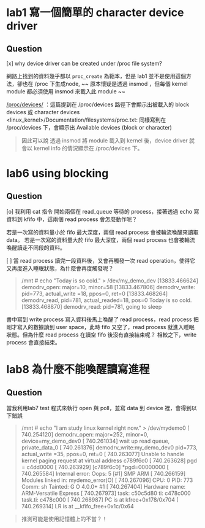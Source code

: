 # lab1 寫一個簡單的 character device driver


## Question 
[x] why device driver can be created under /proc file system?

網路上找到的資料幾乎都以 `proc_create` 為範本，但是 lab1 並不是使用這個方法，卻也在 /proc 下生成node, ~~ 原本懷疑是透過 insmod ，但每個 kernel module 都必須使用 insmod 來載入此 module ~~

[/proc/devices/](https://access.redhat.com/documentation/en-US/Red_Hat_Enterprise_Linux/4/html/Reference_Guide/s2-proc-devices.html) ：這篇提到在 /proc/devices 路徑下會顯示出被載入的 block devices 或 character devices
<linux_kernel>/Documentation/filesystems/proc.txt: 同樣寫到在 /proc/devices 下，會顯示出 Available devices (block or character)

> 因此可以說 透過 insmod 將 module 載入到 kernel 後，device driver 就會以 kernel info 的情況顯示在 /proc/devices 下。


# lab6 using blocking 

## Question
[o] 我利用 cat 指令 開始兩個在 read_queue 等待的 process，接著透過 echo 寫資料到 kfifo 中，這兩個 read process 會怎麼動作呢？

 若是一次寫的資料量小於 fifo 最大深度，兩個 read process 會被輪流喚醒來讀取 data。
 若是一次寫的資料量大於 fifo 最大深度，兩個 read process 也會被輪流喚醒讀走不同段的資料。
 
 [ ] 當 read process 讀完一段資料後，又會再觸發一次 read operation，使得它又再度進入睡眠狀態，為什麼會再度觸發呢？
 
>/mnt # echo "Today is so cold." > /dev/my_demo_dev 
>[13833.466624] demodrv_open: major=10, minor=58
>[13833.467806] demodrv_write: pid=773, actual_write =18, ppos=0, ret=0
>[13833.468264] demodrv_read, pid=781, actual_readed=18, pos=0
>Today is so cold.
>[13833.468870] demodrv_read: pid=781, going to sleep
>
 
 書中寫到 write process 寫入資料後馬上喚醒了 read process，read process 把剛才寫入的數據讀到 user space，此時 fifo 又空了，read process 就進入睡眠狀態。但為什麼 read process 在讀空 fifo 後沒有直接結束呢？ 相較之下，write process 會直接結束。

 
# lab8 為什麼不能喚醒讀寫進程


## Question

當我利用lab7 test 程式來執行 open 與 poll，並寫 data 到 device 裡，會得到以下錯誤

>/mnt # echo "I am study linux kernel right now." > /dev/mydemo0
>[  740.254120] demodrv_open: major=252, minor=0, device=my_demo_dev0
>[  740.261034] wait up read queue, private_data_0
>[  740.261376] demodrv_write:my_demo_dev0 pid=773, actual_write =35, ppos=0, ret=0
>[  740.263077] Unable to handle kernel paging request at virtual address c789f6c0
>[  740.263628] pgd = c4dd0000
>[  740.263929] [c789f6c0] *pgd=00000000
>[  740.265584] Internal error: Oops: 5 [#1] SMP ARM
>[  740.266159] Modules linked in: mydemo_error(O)
>[  740.267096] CPU: 0 PID: 773 Comm: sh Tainted: G           O    4.0.0+ #1
>[  740.267404] Hardware name: ARM-Versatile Express
>[  740.267973] task: c50c5d80 ti: c478c000 task.ti: c478c000
>[  740.268987] PC is at kfree+0x178/0x704
>[  740.269314] LR is at __kfifo_free+0x1c/0x64

> 推測可能是使用記憶體上的不當？！


 